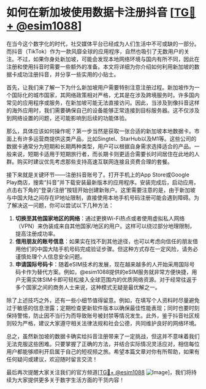 # 如何在新加坡使用数据卡注册抖音 [[TG💪+ @esim1088](https://t.me/s/esim1088)]

在当今这个数字化的时代，社交媒体平台已经成为人们生活中不可或缺的一部分。而抖音（TikTok）作为一款风靡全球的应用程序，自然也吸引了无数用户的关注。不过，如果你身处新加坡，可能会发现本地网络环境与国内有所不同，因此在注册和使用抖音时需要一些额外的准备。本文将详细为你介绍如何利用新加坡的数据卡成功注册抖音，并分享一些实用的小贴士。

首先，让我们来了解一下为什么新加坡用户需要特别注意注册过程。新加坡作为一个国际化的城市国家，其网络政策相对严格，尤其是在涉及跨境服务时。许多国内常见的应用程序或服务，在新加坡可能无法直接访问。因此，当涉及到像抖音这样的海外应用时，我们需要确保自己的设备能够正常连接到目标服务器。这不仅涉及到网络设置的问题，还可能影响到后续的功能体验。

那么，具体应该如何操作呢？第一步当然是获取一张合适的新加坡本地数据卡。市面上有许多运营商提供这类产品，比如Singtel、StarHub以及M1等。这些公司的数据卡通常分为短期和长期两种类型，用户可以根据自身需求选择适合的产品。一般来说，短期卡适用于短期旅行者，而长期卡则更适合需要长时间居住在此地的人群。购买时建议优先考虑那些支持高速互联网连接且资费合理的套餐。

接下来就是关键环节——注册抖音账号了。打开手机上的App Store或Google Play商店，搜索“抖音”并下载安装最新版本的应用程序。安装完成后，启动应用，点击右下角的“登录/注册”按钮开始创建新账户。这里需要注意的是，由于新加坡与中国大陆之间存在IP地址限制，直接使用本地手机号码注册可能会遇到障碍。为了解决这一问题，你可以尝试以下几种方法：

1. **切换至其他国家地区的网络**：通过更换Wi-Fi热点或者使用虚拟私人网络（VPN）来伪装成来自其他国家/地区的用户。这样可以绕过部分地理限制，提高注册成功率。
2. **借用朋友的账号信息**：如果实在找不到其他途径，也可以考虑向信任的朋友借用他们的中国大陆手机号码完成验证步骤。但这种方式存在一定风险，请务必谨慎处理个人信息安全问题。
3. **申请国际号码卡**：随着eSIM技术的发展，现在越来越多的人开始采用国际号码卡作为替代方案。例如，@esim1088提供的eSIM服务就非常方便快捷，用户无需实体SIM卡即可轻松接入全球范围内的优质网络资源。对于经常往返于多个国家之间的商务人士来说，这种模式无疑是最优解之一。

除了上述技巧之外，还有一些小细节值得留意。例如，在填写个人资料时尽量避免过于敏感的信息泄露；定期检查更新软件版本以确保最佳性能表现；同时也要时刻保持警惕，防止因不当行为而导致账号被封禁等情况发生。此外，鉴于抖音社区规则较为严格，建议大家遵守相关法律法规和社会公德，共同维护良好的网络环境。

总之，虽然新加坡的数据卡确实给抖音注册带来了一定挑战，但这并不意味着我们无法克服这些困难。只要掌握了正确的方法，并结合实际情况灵活应对，相信每位用户都能够顺利开启属于自己的短视频之旅。希望本篇文章对你有所帮助，如果有任何疑问或建议，欢迎随时留言交流！

最后再次提醒大家关注我们的官方频道[[TG💪+ @esim1088](https://t.me/s/esim1088) ![Image](https://i.postimg.cc/4NQfJmqS/Snipaste-2025-05-13-00-14-12.png)]，我们将持续为大家提供更多关于数字生活方面的干货内容！